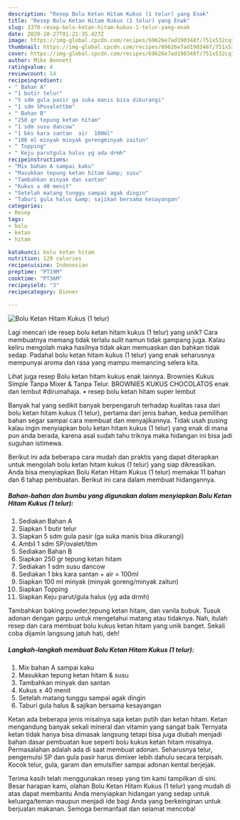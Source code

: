 ```yaml
---
description: "Resep Bolu Ketan Hitam Kukus (1 telur) yang Enak"
title: "Resep Bolu Ketan Hitam Kukus (1 telur) yang Enak"
slug: 3370-resep-bolu-ketan-hitam-kukus-1-telur-yang-enak
date: 2020-10-27T01:21:35.427Z
image: https://img-global.cpcdn.com/recipes/69626e7ad190348f/751x532cq70/bolu-ketan-hitam-kukus-1-telur-foto-resep-utama.jpg
thumbnail: https://img-global.cpcdn.com/recipes/69626e7ad190348f/751x532cq70/bolu-ketan-hitam-kukus-1-telur-foto-resep-utama.jpg
cover: https://img-global.cpcdn.com/recipes/69626e7ad190348f/751x532cq70/bolu-ketan-hitam-kukus-1-telur-foto-resep-utama.jpg
author: Mike Bennett
ratingvalue: 4
reviewcount: 14
recipeingredient:
- " Bahan A"
- "1 butir telur"
- "5 sdm gula pasir ga suka manis bisa dikurangi"
- "1 sdm SPovalettbm"
- " Bahan B"
- "250 gr tepung ketan hitam"
- "1 sdm susu dancow"
- "1 bks kara santan  air  100ml"
- "100 ml minyak minyak gorengminyak zaitun"
- " Topping"
- " Keju parutgula halus yg ada drmh"
recipeinstructions:
- "Mix bahan A sampai kaku"
- "Masukkan tepung ketan hitam &amp; susu"
- "Tambahkan minyak dan santan"
- "Kukus ± 40 menit"
- "Setelah matang tunggu sampai agak dingin"
- "Taburi gula halus &amp; sajikan bersama kesayangan"
categories:
- Resep
tags:
- bolu
- ketan
- hitam

katakunci: bolu ketan hitam 
nutrition: 129 calories
recipecuisine: Indonesian
preptime: "PT19M"
cooktime: "PT36M"
recipeyield: "3"
recipecategory: Dinner

---
```



![Bolu Ketan Hitam Kukus (1 telur)](https://img-global.cpcdn.com/recipes/69626e7ad190348f/751x532cq70/bolu-ketan-hitam-kukus-1-telur-foto-resep-utama.jpg)

Lagi mencari ide resep bolu ketan hitam kukus (1 telur) yang unik? Cara membuatnya memang tidak terlalu sulit namun tidak gampang juga. Kalau keliru mengolah maka hasilnya tidak akan memuaskan dan bahkan tidak sedap. Padahal bolu ketan hitam kukus (1 telur) yang enak seharusnya mempunyai aroma dan rasa yang mampu memancing selera kita.

Lihat juga resep Bolu ketan hitam kukus enak lainnya. Brownies Kukus Simple Tanpa Mixer &amp; Tanpa Telur. BROWNIES KUKUS CHOCOLATOS enak dan lembut #dirumahaja. • resep bolu ketan hitam super lembut

Banyak hal yang sedikit banyak berpengaruh terhadap kualitas rasa dari bolu ketan hitam kukus (1 telur), pertama dari jenis bahan, kedua pemilihan bahan segar sampai cara membuat dan menyajikannya. Tidak usah pusing kalau ingin menyiapkan bolu ketan hitam kukus (1 telur) yang enak di mana pun anda berada, karena asal sudah tahu triknya maka hidangan ini bisa jadi suguhan istimewa.


Berikut ini ada beberapa cara mudah dan praktis yang dapat diterapkan untuk mengolah bolu ketan hitam kukus (1 telur) yang siap dikreasikan. Anda bisa menyiapkan Bolu Ketan Hitam Kukus (1 telur) memakai 11 bahan dan 6 tahap pembuatan. Berikut ini cara dalam membuat hidangannya.

<!--inarticleads1-->

##### Bahan-bahan dan bumbu yang digunakan dalam menyiapkan Bolu Ketan Hitam Kukus (1 telur):

1. Sediakan  Bahan A
1. Siapkan 1 butir telur
1. Siapkan 5 sdm gula pasir (ga suka manis bisa dikurangi)
1. Ambil 1 sdm SP/ovalet/tbm
1. Sediakan  Bahan B
1. Siapkan 250 gr tepung ketan hitam
1. Sediakan 1 sdm susu dancow
1. Sediakan 1 bks kara santan + air = 100ml
1. Siapkan 100 ml minyak (minyak goreng/minyak zaitun)
1. Siapkan  Topping
1. Siapkan  Keju parut/gula halus (yg ada drmh)


Tambahkan baking powder,tepung ketan hitam, dan vanila bubuk. Tusuk adonan dengan garpu untuk mengetahui matang atau tidaknya. Nah, itulah resep dan cara membuat bolu kukus ketan hitam yang unik banget. Sekali coba dijamin langsung jatuh hati, deh! 

<!--inarticleads2-->

##### Langkah-langkah membuat Bolu Ketan Hitam Kukus (1 telur):

1. Mix bahan A sampai kaku
1. Masukkan tepung ketan hitam &amp; susu
1. Tambahkan minyak dan santan
1. Kukus ± 40 menit
1. Setelah matang tunggu sampai agak dingin
1. Taburi gula halus &amp; sajikan bersama kesayangan


Ketan ada beberapa jenis misalnya saja ketan putih dan ketan hitam. Ketan mengandung banyak sekali mineral dan vitamin yang sangat baik Ternyata ketan tidak hanya bisa dimasak langsung tetapi bisa juga diubah menjadi bahan dasar pembuatan kue seperti bolu kukus ketan hitam misalnya. Permasalahan adalah ada di saat membuat adonan. Seharusnya telur, pengemulsi SP dan gula pasir harus dimixer lebih dahulu secara terpisah. Kocok telur, gula, garam dan emulsifier sampai adonan kental berjejak. 

Terima kasih telah menggunakan resep yang tim kami tampilkan di sini. Besar harapan kami, olahan Bolu Ketan Hitam Kukus (1 telur) yang mudah di atas dapat membantu Anda menyiapkan hidangan yang sedap untuk keluarga/teman maupun menjadi ide bagi Anda yang berkeinginan untuk berjualan makanan. Semoga bermanfaat dan selamat mencoba!
